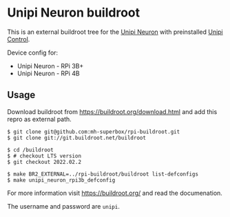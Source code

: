 # Unipi Neuron buildroot

This is an external buildroot tree for the [Unipi Neuron](https://www.unipi.technology/) with preinstalled [Unipi Control](https://github.com/mh-superbox/unipi-control).

Device config for:
* Unipi Neuron - RPi 3B+
* Unipi Neuron - RPi 4B

## Usage

Download buildroot from https://buildroot.org/download.html and add this repro as external path.

```shell
$ git clone git@github.com:mh-superbox/rpi-buildroot.git
$ git clone git://git.buildroot.net/buildroot

$ cd /buildroot
$ # checkout LTS version
$ git checkout 2022.02.2

$ make BR2_EXTERNAL=../rpi-buildroot/buildroot list-defconfigs
$ make unipi_neuron_rpi3b_defconfig
```

For more information visit https://buildroot.org/ and read the documenation.

The username and password are `unipi`.
